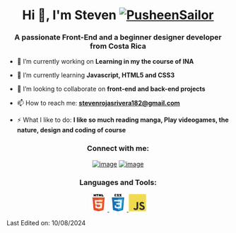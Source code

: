 <h1 align="center">Hi 👋, I'm Steven <a href="https://emoji.gg/emoji/54655-pusheensailor"><img src="https://cdn3.emoji.gg/emojis/54655-pusheensailor.gif" width="64px" height="64px" alt="PusheenSailor"></a></h1>
<h3 align="center">A passionate Front-End and a beginner designer developer from Costa Rica</h3>

- 🔭 I’m currently working on **Learning in my the course of INA**

- 🌱 I’m currently learning **Javascript, HTML5 and CSS3**

- 👯 I’m looking to collaborate on **front-end and back-end projects**

- 📫 How to reach me: **stevenrojasrivera182@gmail.com**

- ⚡ What I like to do: **I like so much reading manga, Play videogames, the nature, design and coding of course**

<h3 align="center">Connect with me:</h3>
<div align="center">

[![image](https://img.shields.io/badge/LinkedIn-0077B5?style=for-the-badge&logo=linkedin&logoColor=white)](https://www.linkedin.com/in/steven-rojas-rivera-078172269/)
[![image](https://img.shields.io/badge/Gmail-D14836?style=for-the-badge&logo=gmail&logoColor=white)](mailto:stevenrojasrivera182@gmail.com)
  
</div>

<h3 align="center">Languages and Tools:</h3>

<p align="center"> 
  <a href="https://www.w3.org/html/" target="_blank"> 
    <img src="https://raw.githubusercontent.com/devicons/devicon/master/icons/html5/html5-original-wordmark.svg" alt="html5" width="40" height="40"/> 
  </a>
  <a href="https://www.w3schools.com/css/" target="_blank"> 
    <img src="https://raw.githubusercontent.com/devicons/devicon/master/icons/css3/css3-original-wordmark.svg" alt="css3" width="40" height="40"/> 
  </a> 
  <a href="https://developer.mozilla.org/en-US/docs/Web/JavaScript" target="_blank"> 
    <img src="https://raw.githubusercontent.com/devicons/devicon/master/icons/javascript/javascript-original.svg" alt="javascript" width="40" height="40"/> 
  </a> 
</p>
Last Edited on: 10/08/2024
